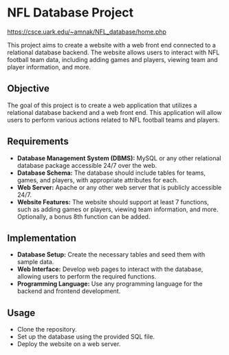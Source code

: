 # NFL Database Project
https://csce.uark.edu/~amnak/NFL_database/home.php 

This project aims to create a website with a web front end connected to a relational database backend. The website allows users to interact with NFL football team data, including adding games and players, viewing team and player information, and more.

## Objective
The goal of this project is to create a web application that utilizes a relational database backend and a web front end. This application will allow users to perform various actions related to NFL football teams and players.

## Requirements
- **Database Management System (DBMS):** MySQL or any other relational database package accessible 24/7 over the web.
- **Database Schema:** The database should include tables for teams, games, and players, with appropriate attributes for each.
- **Web Server:** Apache or any other web server that is publicly accessible 24/7.
- **Website Features:** The website should support at least 7 functions, such as adding games or players, viewing team information, and more. Optionally, a bonus 8th function can be added.

## Implementation
- **Database Setup:** Create the necessary tables and seed them with sample data.
- **Web Interface:** Develop web pages to interact with the database, allowing users to perform the required functions.
- **Programming Language:** Use any programming language for the backend and frontend development.

## Usage
- Clone the repository.
- Set up the database using the provided SQL file.
- Deploy the website on a web server.



